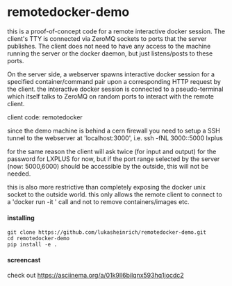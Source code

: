 # remotedocker-demo

this is a proof-of-concept code for a remote interactive docker session. The client's TTY is connected via ZeroMQ sockets to ports that the server publishes. The client does not need to have any access to the machine running the server or the docker daemon, but just listens/posts to these ports.

On the server side, a webserver spawns interactive docker session for a specified container/command pair upon a corresponding HTTP request by the client.  the interactive docker session is connected to a pseudo-terminal which itself talks to ZeroMQ on random ports to interact with the remote client.

client code:
    remotedocker <container> <command>

since the demo machine is behind a cern firewall you need to setup a SSH tunnel to the webserver at 'localhost:3000', i.e. 
    ssh -fNL 3000:<demo-machine>:5000 lxplus

for the same reason the client will ask twice (for input and output) for the password for LXPLUS for now, but if the port range selected by the server (now: 5000,6000) should be accessible by the outside, this will not be needed. 

this is also more restrictive than completely exposing the docker unix socket to the outside world. this only allows the remote client to connect to a  'docker run -it <container> <command>' call and not to remove containers/images etc.

#### installing

    git clone https://github.com/lukasheinrich/remotedocker-demo.git
    cd remotedocker-demo
    pip install -e .

#### screencast

check out https://asciinema.org/a/01k9ll6bilqnx593hq1jocdc2
